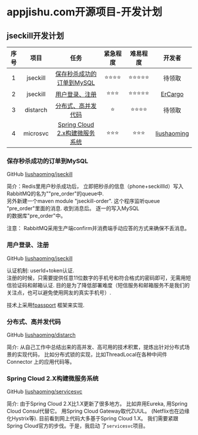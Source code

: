 <h1>appjishu.com开源项目-开发计划</h1>

## jseckill开发计划

| 序号 | 项目 | 任务 | 紧急程度 | 难易程度 | 开发者 |
| :------: | :------: | :------: | :------: | :------: | :------: |
| 1 | jseckill | [保存秒杀成功的订单到MySQL](#保存秒杀成功的订单到MySQL) | ⭐⭐⭐⭐ | ⭐⭐⭐⭐⭐ | 待领取 |
| 2 | jseckill | [用户登录、注册](#用户登录、注册) | ⭐⭐⭐ | ⭐⭐⭐⭐⭐ | [ErCargo](https://github.com/ErCargo) |
| 3 | distarch | [分布式、高并发代码](#分布式、高并发代码) | ⭐ | ⭐⭐⭐⭐ | 待领取 |
| 4 | microsvc | [Spring Cloud 2.x构建微服务系统](#Spring+Cloud+2.x构建微服务系统) | ⭐⭐⭐ | ⭐⭐⭐ | [liushaoming](https://github.com/liushaoming) |


### 保存秒杀成功的订单到MySQL
GitHub [liushaoming/jseckill](https://github.com/liushaoming/jseckill)

简介：Redis里用户秒杀成功后， 立即把秒杀的信息（phone+seckillId）写入RabbitMQ的名为""pre_order"的queue中. <br/>
另外新建一个maven module "jseckill-order". 这个程序监听queue "pre_order"里面的消息. 收到消息后。 逐一的写入MySQL <br/>
的数据库"pre_order"中。 

注意： RabbitMQ采用生产端confirm并消费端手动应答的方式来确保不丢消息。

### 用户登录、注册
GitHub [liushaoming/jseckill](https://github.com/liushaoming/jseckill)

认证机制: userId+token认证.     
注册的时候，只需要提供任意11位数字的手机号和符合格式的密码即可，无需用短信验证码和邮箱认证. 
目的是为了降低部署难度（短信服务和邮箱服务不是我们的关注点，也可以避免使用网友的真实手机号）.

技术上采用[fpassport](https://github.com/liushaoming/fpassport) 框架来实现.

### 分布式、高并发代码
GitHub [liushaoming/distarch](https://github.com/liushaoming/distarch)

简介:
从自己工作中总结出来的高并发、高可用的技术积累，提炼出针对分布式场景的实现代码， 比如分布式锁的实现，比如ThreadLocal在各种中间件Connector
上的应用代码等。

### Spring Cloud 2.X构建微服务系统
GitHub [liushaoming/servicesvc](https://github.com/liushaoming/servicesvc)

简介:
由于Spring Cloud 2.X比1.X更新了很多地方。 比如弃用Eureka, 用Spring Cloud Consul代替它。 用Spring Cloud Gateway取代ZUUL。
(Netflix也在边缘化Hystrix等).  目前看到网上代码大多基于Spring Cloud 1.X。  我们需要紧跟Spring Cloud官方的步伐。于是，我启动
了<code>servicesvc</code>项目。
